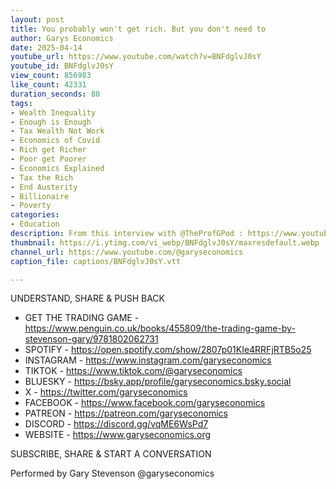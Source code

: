 ```yaml
---
layout: post
title: You probably won't get rich. But you don't need to
author: Garys Economics
date: 2025-04-14
youtube_url: https://www.youtube.com/watch?v=BNFdglvJ0sY
youtube_id: BNFdglvJ0sY
view_count: 856983
like_count: 42331
duration_seconds: 80
tags:
- Wealth Inequality
- Enough is Enough
- Tax Wealth Not Work
- Economics of Covid
- Rich get Richer
- Poor get Poorer
- Economics Explained
- Tax the Rich
- End Austerity
- Billionaire
- Poverty
categories:
- Education
description: From this interview with @TheProfGPod : https://www.youtube.com/watch?v=cP5h_C1tu_U&ab_channel=TheProfGPod%E2%80%93ScottGalloway
thumbnail: https://i.ytimg.com/vi_webp/BNFdglvJ0sY/maxresdefault.webp
channel_url: https://www.youtube.com/@garyseconomics
caption_file: captions/BNFdglvJ0sY.vtt

---
```


UNDERSTAND, SHARE & PUSH BACK

- GET THE TRADING GAME - https://www.penguin.co.uk/books/455809/the-trading-game-by-stevenson-gary/9781802062731
- SPOTIFY - https://open.spotify.com/show/2807p01KIe4RRFjRTB5o25
- INSTAGRAM  - https://www.instagram.com/garyseconomics
- TIKTOK - https://www.tiktok.com/@garyseconomics
- BLUESKY - https://bsky.app/profile/garyseconomics.bsky.social
- X - https://twitter.com/garyseconomics
- FACEBOOK - https://www.facebook.com/garyseconomics
- PATREON - https://patreon.com/garyseconomics
- DISCORD - https://discord.gg/vqME6WsPd7
- WEBSITE - https://www.garyseconomics.org

SUBSCRIBE, SHARE & START A CONVERSATION

Performed by Gary Stevenson
@garyseconomics
